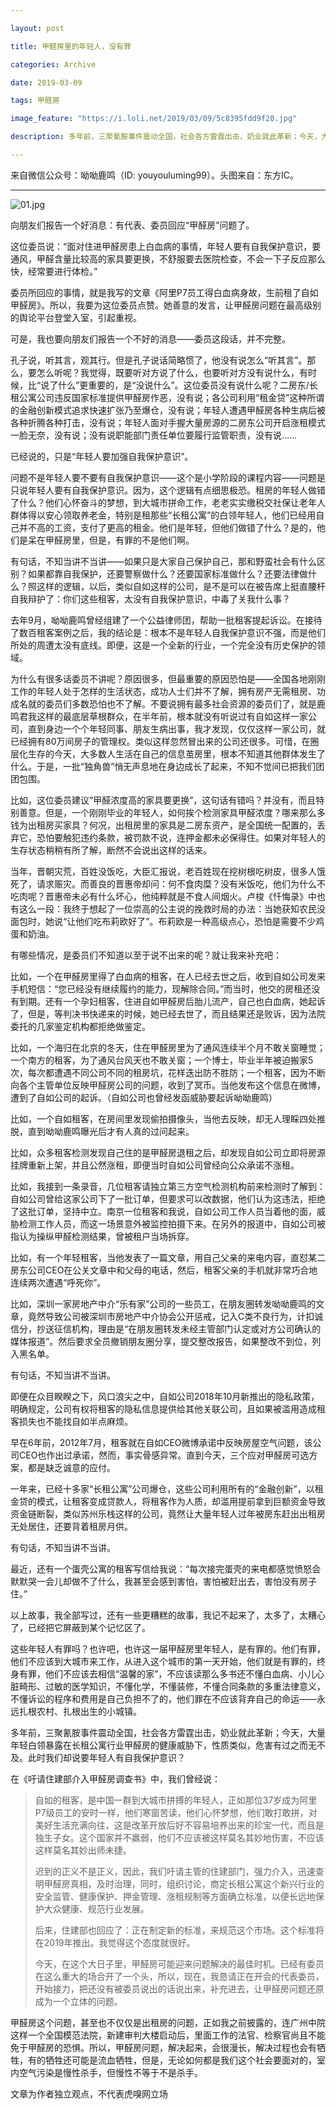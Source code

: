 ```yaml
---

layout: post

title: 甲醛房里的年轻人，没有罪

categories: Archive

date: 2019-03-09

tags: 甲醛房

image_feature: "https://i.loli.net/2019/03/09/5c8395fdd9f20.jpg"

description: 多年前，三聚氰胺事件震动全国，社会各方雷霆出击，奶业就此革新；今天，大量年轻白领暴露在长租公寓行业甲醛房的健康威胁下，性质类似，危害有过之而无不及。此时我们却说要年轻人有自我保护意识？

---
```


来自微信公众号：呦呦鹿鸣（ID: youyouluming99）。头图来自：东方IC。

---

![01.jpg](https://i.loli.net/2019/03/09/5c8395fdd9f20.jpg)

向朋友们报告一个好消息：有代表、委员回应“甲醛房”问题了。

这位委员说：“面对住进甲醛房患上白血病的事情，年轻人要有自我保护意识，要通风，甲醛含量比较高的家具要更换，不舒服要去医院检查，不会一下子反应那么快，经常要进行体检。”

委员所回应的事情，就是我写的文章《阿里P7员工得白血病身故，生前租了自如甲醛房》。所以，我要为这位委员点赞。她善意的发言，让甲醛房问题在最高级别的舆论平台登堂入室，引起重视。

可是，我也要向朋友们报告一个不好的消息——委员这段话，并不完整。

孔子说，听其言，观其行。但是孔子说话简略惯了，他没有说怎么“听其言”。那么，要怎么听呢？我觉得，既要听对方说了什么，也要听对方没有说什么，有时候，比“说了什么”更重要的，是“没说什么”。这位委员没有说什么呢？二房东/长租公寓公司违反国家标准提供甲醛房作恶，没有说；各公司利用“租金贷”这种所谓的金融创新模式追求快速扩张乃至爆仓，没有说；年轻人遭遇甲醛房各种生病后被各种折腾各种打击，没有说；年轻人面对手握大量房源的二房东公司开启涨租模式一脸无奈，没有说；没有说职能部门责任单位要履行监管职责，没有说……

已经说的，只是“年轻人要加强自我保护意识”。

问题不是年轻人要不要有自我保护意识——这个是小学阶段的课程内容——问题是只说年轻人要有自我保护意识。因为，这个逻辑有点细思极恐。租房的年轻人做错了什么？他们心怀奋斗的梦想，到大城市拼命工作，老老实实缴税交社保让老年人群体得以安心领取养老金，特别是租那些“长租公寓”的白领年轻人，他们已经用自己并不高的工资，支付了更高的租金。他们是年轻，但他们做错了什么？是的，他们是呆在甲醛房里，但是，有罪的不是他们啊。

有句话，不知当讲不当讲——如果只是大家自己保护自己，那和野蛮社会有什么区别？如果都靠自我保护，还要警察做什么？还要国家标准做什么？还要法律做什么？照这样的逻辑，以后，类似自如这样的公司，是不是可以在被告席上挺直腰杆自我辩护了：你们这些租客，太没有自我保护意识，中毒了关我什么事？

去年9月，呦呦鹿鸣曾经组建了一个公益律师团，帮助一批租客提起诉讼。在接待了数百租客案例之后，我的结论是：根本不是年轻人自我保护意识不强，而是他们所处的周遭太没有底线。即便，这是一个全新的行业，一个完全没有历史保护的领域。

为什么有很多话委员不讲呢？原因很多，但最重要的原因恐怕是——全国各地刚刚工作的年轻人处于怎样的生活状态，成功人士们并不了解，拥有房产无需租房、功成名就的委员们多数恐怕也不了解。不要说拥有最多社会资源的委员们了，就是鹿鸣君我这样的最底层草根群众，在半年前，根本就没有听说过有自如这样一家公司，直到身边一个个年轻同事、朋友生病出事，我才发现，仅仅这样一家公司，就已经拥有80万间房子的管理权。类似这样忽然冒出来的公司还很多。可惜，在圈层化生存的今天，大多数人生活在自己的信息茧房里，根本不知道其他群体发生了什么。于是，一批“独角兽”悄无声息地在身边成长了起来，不知不觉间已把我们团团包围。

比如，这位委员建议“甲醛浓度高的家具要更换”，这句话有错吗？并没有，而且特别善意。但是，一个刚刚毕业的年轻人，如何挨个检测家具甲醛浓度？哪来那么多钱为出租房买家具？何况，出租房里的家具是二房东资产，是全国统一配置的，丢弃它，恐怕要触犯违约条款，被罚款不说，连押金都未必保得住。如果对年轻人的生存状态稍稍有所了解，断然不会说出这样的话来。

当年，晋朝灾荒，百姓没饭吃，大臣汇报说，老百姓现在挖树根吃树皮，很多人饿死了，请求赈灾。而善良的晋惠帝却问：何不食肉糜？没有米饭吃，他们为什么不吃肉呢？晋惠帝未必有什么坏心，他纯粹就是不食人间烟火。卢梭《忏悔录》中也有这么一段：我终于想起了一位崇高的公主说的挽救时局的办法：当她获知农民没面包时，她说“让他们吃布莉欧好了”。布莉欧是一种高级点心，恐怕是需要不少鸡蛋和奶油。

有哪些情况，是委员们不知道以至于说不出来的呢？就让我来补充吧：

比如，一个在甲醛房里得了白血病的租客，在人已经去世之后，收到自如公司发来手机短信：“您已经没有继续履约的能力，现解除合同。”而当时，他交的房租还没有到期。还有一个孕妇租客，住进自如甲醛房后胎儿流产，自己也白血病，她起诉了，但是，等判决书快递来的时候，她已经去世了，而且结果还是败诉，因为法院委托的几家鉴定机构都拒绝做鉴定。

比如，一个海归在北京的冬天，住在甲醛房里为了通风连续半个月不敢关窗睡觉；一个南方的租客，为了通风台风天也不敢关窗；一个博士，毕业半年被迫搬家5次，每次都遭遇不同公司不同的租房坑，花样迭出防不胜防；一个租客，因为不断向各个主管单位反映甲醛房公司的问题，收到了冥币。当他发布这个信息在微博，遭到了自如公司的起诉。（自如公司也曾经发函威胁要起诉呦呦鹿鸣）

比如，一个自如租客，在房间里发现偷拍摄像头，当他去反映，却无人理睬四处推脱，直到呦呦鹿鸣曝光后才有人真的过问起来。

比如，众多租客检测发现自己住的是甲醛房退租之后，却发现自如公司立即将房源挂牌重新上架，并且公然涨租，即便当时自如公司曾经向公众承诺不涨租。

比如，我接到一条录音，几位租客请独立第三方空气检测机构前来检测时了解到：自如公司曾给这家公司下了一批订单，但要求可以改数据，他们认为这违法，拒绝了这批订单，坚持中立。南京一位租客和我说，自如公司工作人员当着他的面，威胁检测工作人员，而这一场景意外被监控拍摄下来。在另外的报道中，自如公司被指认为操纵甲醛检测结果，曾被租户当场拆穿。

比如，有一个年轻租客，当他发表了一篇文章，用自己父亲的来电内容，直怼某二房东公司CEO在公关文章中和父母的电话，然后，租客父亲的手机就非常巧合地连续两次遭遇“呼死你”。

比如，深圳一家房地产中介“乐有家”公司的一些员工，在朋友圈转发呦呦鹿鸣的文章，竟然导致公司被深圳市房地产中介协会公开惩戒，记入C类不良行为，计扣诚信分，抄送征信机构，理由是“在朋友圈转发未经主管部门认定或对方公司确认的媒体报道”。然后要求全员撤销朋友圈分享，提交整改报告，如果整改不到位，列入黑名单。

有句话，不知当讲不当讲。

即便在众目睽睽之下，风口浪尖之中，自如公司2018年10月新推出的隐私政策，明确规定，公司有权将租客的隐私信息提供给其他关联公司，且如果被滥用造成租客损失也不能找自如半点麻烦。

早在6年前，2012年7月，租客就在自如CEO微博承诺中反映房屋空气问题，该公司CEO也作出过承诺，然而，事实骨感异常。直到今天，三个应对甲醛房可选方案，都是缺乏诚意的应付。

一年来，已经十多家“长租公寓”公司爆仓，这些公司利用所有的“金融创新”，以租金贷的模式，让租客变成贷款人，将租客作为人质，却滥用提前拿到巨额资金导致资金链断裂，类似苏州乐栈这样的公司，竟然让大量年轻人过年被房东赶出出租房无处居住，还要背着租房月供。

有句话，不知当讲不当讲。

最近，还有一个蛋壳公寓的租客写信给我说：“每次接完蛋壳的来电都感觉愤怒会默默哭一会儿却做不了什么，我甚至会感到害怕，害怕被赶出去，害怕没有房子住。”

以上故事，我全部写过，还有一些更糟糕的故事，我记不起来了，太多了，太糟心了，已经把它屏蔽到某个记忆区了。

这些年轻人有罪吗？也许吧，也许这一届甲醛房里年轻人，是有罪的。他们有罪，他们不应该到大城市来工作，从进入这个城市的第一天开始，他们就是有罪的，终身有罪，他们不应该去相信“温馨的家”，不应该读那么多书还不懂白血病、小儿心脏畸形、过敏的医学知识，不懂化学，不懂装修，不懂合同条款的多重法律意义，不懂诉讼的程序和费用是自己负担不了的，他们罪在不应该背弃自己的命运——永远扎根农村、扎根出生的小城镇。

多年前，三聚氰胺事件震动全国，社会各方雷霆出击，奶业就此革新；今天，大量年轻白领暴露在长租公寓行业甲醛房的健康威胁下，性质类似，危害有过之而无不及。此时我们却说要年轻人有自我保护意识？

在《吁请住建部介入甲醛房调查书》中，我们曾经说：

> 自如的租客，是中国一群到大城市拼搏的年轻人，正如那位37岁成为阿里P7级员工的安时一样，他们寒窗苦读，他们心怀梦想，他们敢打敢拼，对美好生活充满向往，这是改革开放后好不容易培养出来的珍宝一代，而且是独生子女。这个国家并不羸弱，他们不应该被这样莫名其妙地伤害，不应该这样莫名其妙出师未捷。
>
> 迟到的正义不是正义，因此，我们吁请主管的住建部门，强力介入，迅速查明甲醛房真相，及时治理，同时，组织讨论，商定长租公寓这个新兴行业的安全监管、健康保护、押金管理、涨租规制等方面确立标准，以便长远地保护大众健康、规范行业发展。
>
> 后来，住建部也回应了：正在制定新的标准，来规范这个市场。这个标准将在2019年推出。我觉得这个态度就很好。
>
> 今天，在这个大日子里，甲醛房可能迎来问题解决的最佳时机。已经有委员在这么重大的场合开了一个头，所以，现在，我恳请正在开会的代表委员，开始接力，把还没有被委员说出的话说出来，补充进去，让甲醛房问题还原成为一个立体的问题。

甲醛房这个问题，甚至也不仅仅是出租房的问题，正如我之前披露的，连广州中院这样一个全国模范法院，新建审判大楼启动后，里面工作的法官、检察官尚且不能免于甲醛房的恐惧。所以，甲醛房问题，解决起来，会很漫长，解决过程也会有牺牲，有的牺牲还可能是流血牺牲，但是，无论如何都是我们这个社会要面对的，室内空气污染是慢性杀手，但慢性不等于不是杀手。

文章为作者独立观点，不代表虎嗅网立场
